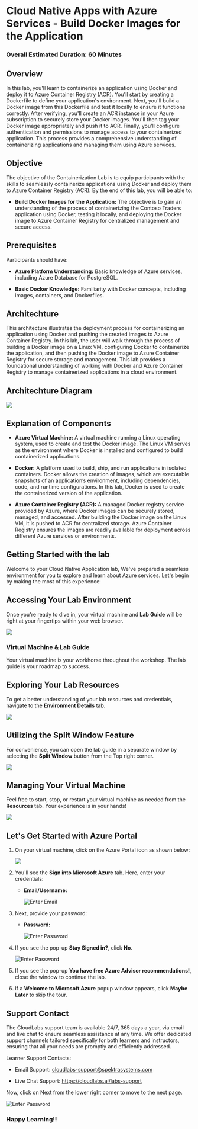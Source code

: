# Cloud Native Apps with Azure Services - Build Docker Images for the Application

### Overall Estimated Duration: 60 Minutes

## Overview

In this lab, you'll learn to containerize an application using Docker and deploy it to Azure Container Registry (ACR). You'll start by creating a Dockerfile to define your application's environment. Next, you'll build a Docker image from this Dockerfile and test it locally to ensure it functions correctly. After verifying, you'll create an ACR instance in your Azure subscription to securely store your Docker images. You'll then tag your Docker image appropriately and push it to ACR. Finally, you'll configure authentication and permissions to manage access to your containerized application. This process provides a comprehensive understanding of containerizing applications and managing them using Azure services.

## Objective

The objective of the Containerization Lab is to equip participants with the skills to seamlessly containerize applications using Docker and deploy them to Azure Container Registry (ACR). By the end of this lab, you will be able to:

- **Build Docker Images for the Application:** The objective is to gain an understanding of the process of containerizing the Contoso Traders application using Docker, testing it locally, and deploying the Docker image to Azure Container Registry for centralized management and secure access.

## Prerequisites

Participants should have:

- **Azure Platform Understanding:** Basic knowledge of Azure services, including Azure Database for PostgreSQL.

- **Basic Docker Knowledge:** Familiarity with Docker concepts, including images, containers, and Dockerfiles.

## Architechture

This architecture illustrates the deployment process for containerizing an application using Docker and pushing the created images to Azure Container Registry. In this lab, the user will walk through the process of building a Docker image on a Linux VM, configuring Docker to containerize the application, and then pushing the Docker image to Azure Container Registry for secure storage and management. This lab provides a foundational understanding of working with Docker and Azure Container Registry to manage containerized applications in a cloud environment.

## Architechture Diagram

![](./media/module3arch.png)

## Explanation of Components

- **Azure Virtual Machine:** A virtual machine running a Linux operating system, used to create and test the Docker image. The Linux VM serves as the environment where Docker is installed and configured to build containerized applications.

- **Docker:** A platform used to build, ship, and run applications in isolated containers. Docker allows the creation of images, which are executable snapshots of an application’s environment, including dependencies, code, and runtime configurations. In this lab, Docker is used to create the containerized version of the application.

- **Azure Container Registry (ACR):** A managed Docker registry service provided by Azure, where Docker images can be securely stored, managed, and accessed. After building the Docker image on the Linux VM, it is pushed to ACR for centralized storage. Azure Container Registry ensures the images are readily available for deployment across different Azure services or environments.

## Getting Started with the lab
 
Welcome to your Cloud Native Application lab, We've prepared a seamless environment for you to explore and learn about Azure services. Let's begin by making the most of this experience:
 
## **Accessing Your Lab Environment**
 
Once you're ready to dive in, your virtual machine and **Lab Guide** will be right at your fingertips within your web browser.

   ![](./media/GS6.png)

### **Virtual Machine & Lab Guide**
 
Your virtual machine is your workhorse throughout the workshop. The lab guide is your roadmap to success.
 
## **Exploring Your Lab Resources**
 
To get a better understanding of your lab resources and credentials, navigate to the **Environment Details** tab.

   ![](./media/GS11.png)
 
## **Utilizing the Split Window Feature**
 
For convenience, you can open the lab guide in a separate window by selecting the **Split Window** button from the Top right corner.
 
   ![](./media/GS8.png)
 
## **Managing Your Virtual Machine**
 
Feel free to start, stop, or restart your virtual machine as needed from the **Resources** tab. Your experience is in your hands!
 
  ![](./media/GS5.png)
 
## **Let's Get Started with Azure Portal**
 
1. On your virtual machine, click on the Azure Portal icon as shown below:
 
    ![](./media/GS1.png)
 
2. You'll see the **Sign into Microsoft Azure** tab. Here, enter your credentials:
 
   - **Email/Username:** <inject key="AzureAdUserEmail"></inject>
 
        ![](./media/GS2.png "Enter Email")
 
3. Next, provide your password:
 
   - **Password:** <inject key="AzureAdUserPassword"></inject>
 
        ![](./media/GS3.png "Enter Password")
 
4. If you see the pop-up **Stay Signed in?**, click **No**.

    ![](./media/GS9.png "Enter Password")

5. If you see the pop-up **You have free Azure Advisor recommendations!**, close the window to continue the lab.

6. If a **Welcome to Microsoft Azure** popup window appears, click **Maybe Later** to skip the tour.

## Support Contact

The CloudLabs support team is available 24/7, 365 days a year, via email and live chat to ensure seamless assistance at any time. We offer dedicated support channels tailored specifically for both learners and instructors, ensuring that all your needs are promptly and efficiently addressed.

Learner Support Contacts:

- Email Support: cloudlabs-support@spektrasystems.com

- Live Chat Support: https://cloudlabs.ai/labs-support
   
Now, click on Next from the lower right corner to move to the next page.

![](./media/GS4.png "Enter Password")

### Happy Learning!!
